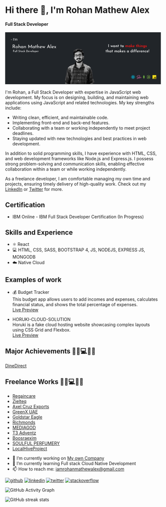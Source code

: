 # Hi there 👋, I'm Rohan Mathew Alex
#### Full Stack Developer
![Full Stack Developer](https://github.com/rohanmathewalex/rohanmathewalex/blob/main/cover%20-picture%20(1).png)

I'm Rohan, a Full Stack Developer with expertise in JavaScript web development. My focus is on designing, building, and maintaining web applications using JavaScript and related technologies. My key strengths include:

- Writing clean, efficient, and maintainable code.
- Implementing front-end and back-end features.
- Collaborating with a team or working independently to meet project deadlines.
- Staying updated with new technologies and best practices in web development.

In addition to solid programming skills, I have experience with HTML, CSS, and web development frameworks like Node.js and Express.js. I possess strong problem-solving and communication skills, enabling effective collaboration within a team or while working independently.

As a freelance developer, I am comfortable managing my own time and projects, ensuring timely delivery of high-quality work. Check out my [LinkedIn](https://www.linkedin.com/in/rohanmathewalex/) or [Twitter](https://twitter.com/RohanMathewAle2) for more.

## Certification
* IBM Online - IBM Full Stack Developer Certification (In Progress)

## Skills and Experience
* ⚛️ React
* 💻 HTML, CSS, SASS, BOOTSTRAP 4, JS, NODEJS, EXPRESS JS, MONGODB
* ☁️ Native Cloud

## Examples of work
* 💰 Budget Tracker  
  This budget app allows users to add incomes and expenses, calculates financial status, and shows the total percentage of expenses.  
  [Live Preview](https://frosty-mcnulty-8444f5.netlify.app/)

* HORUKI-CLOUD-SOLUTION  
  Horuki is a fake cloud hosting website showcasing complex layouts using CSS Grid and Flexbox.  
  [Live Preview](https://upbeat-knuth-100715.netlify.app)

## Major Achievements 🌳🍃💻👩‍💻
[DineDirect](http://dinedirect.in/)

## Freelance Works 🌳🍃💻👩‍💻
* [Regaincare](https://regaincare.co.uk/)
* [Zielteq](https://zielteq.com/)
* [Axel Cruz Exports](https://www.axelcruzexports.com/)
* [GreenX UAE](https://greenxuae.com/)
* [Goldstar Eagle](https://goldstareagle.com)
* [Richmonds](https://www.richmonds.in)
* [MEDIAGOD](https://www.mediagod.in/)
* [T3 Adventz](https://t3adventz.com/)
* [Boosraexim](https://boosraexim.com/)
* [SOULFUL PERFUMERY](http://www.soulfulperfumery.com/)
* [LocalHiveProject](https://localhiveproject.com/) 


 

- 🔭 I’m currently working on [My own Company](https://www.mediagod.in/) 
- 🌱 I’m currently learning Full stack Cloud Native Development  
- 📫 How to reach me: iamrohanmathewalex@gmail.com 

[<img src='https://cdn.jsdelivr.net/npm/simple-icons@3.0.1/icons/github.svg' alt='github' height='40'>](https://github.com/rohanmathewalex)  [<img src='https://cdn.jsdelivr.net/npm/simple-icons@3.0.1/icons/linkedin.svg' alt='linkedin' height='40'>](https://www.linkedin.com/in/rohanmathewalex/)  [<img src='https://cdn.jsdelivr.net/npm/simple-icons@3.0.1/icons/twitter.svg' alt='twitter' height='40'>](https://twitter.com/RohanMathewAle2)  [<img src='https://cdn.jsdelivr.net/npm/simple-icons@3.0.1/icons/stackoverflow.svg' alt='stackoverflow' height='40'>](https://stackoverflow.com/users/11380167/rohan-mathew-alex)  

![GitHub Activity Graph](https://activity-graph.herokuapp.com/graph?username=rohanmathewalex)  

![GitHub streak stats](https://github-readme-streak-stats.herokuapp.com/?user=rohanmathewalex)  
